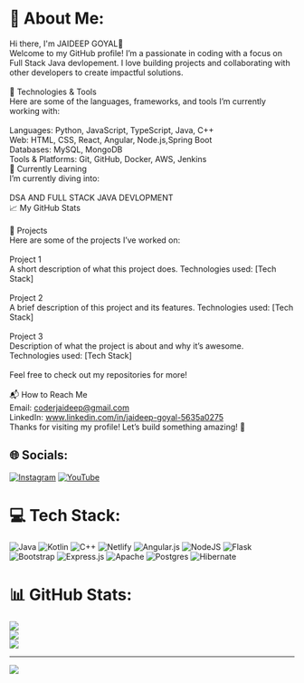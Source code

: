 # 💫 About Me:
Hi there, I'm JAIDEEP GOYAL👋<br>Welcome to my GitHub profile! I’m a passionate in coding with a focus on Full Stack Java devlopement. I love building projects and collaborating with other developers to create impactful solutions.<br><br>🔧 Technologies & Tools<br>Here are some of the languages, frameworks, and tools I’m currently working with:<br><br>Languages: Python, JavaScript, TypeScript, Java, C++<br>Web: HTML, CSS, React, Angular, Node.js,Spring Boot<br>Databases: MySQL, MongoDB<br>Tools & Platforms: Git, GitHub, Docker, AWS, Jenkins<br>🌱 Currently Learning<br>I’m currently diving into:<br><br>DSA AND FULL STACK JAVA DEVLOPMENT<br>📈 My GitHub Stats<br><br>🚀 Projects<br>Here are some of the projects I’ve worked on:<br><br>Project 1<br>A short description of what this project does. Technologies used: [Tech Stack]<br><br>Project 2<br>A brief description of this project and its features. Technologies used: [Tech Stack]<br><br>Project 3<br>Description of what the project is about and why it’s awesome. Technologies used: [Tech Stack]<br><br>Feel free to check out my repositories for more!<br><br>📬 How to Reach Me<br>Email: coderjaideep@gmail.com<br>LinkedIn: www.linkedin.com/in/jaideep-goyal-5635a0275<br>Thanks for visiting my profile! Let’s build something amazing! 🚀


## 🌐 Socials:
[![Instagram](https://img.shields.io/badge/Instagram-%23E4405F.svg?logo=Instagram&logoColor=white)](https://instagram.com/jaideep_g0yal) [![YouTube](https://img.shields.io/badge/YouTube-%23FF0000.svg?logo=YouTube&logoColor=white)](https://youtube.com/@goyalcoders) 

# 💻 Tech Stack:
![Java](https://img.shields.io/badge/java-%23ED8B00.svg?style=for-the-badge&logo=openjdk&logoColor=white) ![Kotlin](https://img.shields.io/badge/kotlin-%237F52FF.svg?style=for-the-badge&logo=kotlin&logoColor=white) ![C++](https://img.shields.io/badge/c++-%2300599C.svg?style=for-the-badge&logo=c%2B%2B&logoColor=white) ![Netlify](https://img.shields.io/badge/netlify-%23000000.svg?style=for-the-badge&logo=netlify&logoColor=#00C7B7) ![Angular.js](https://img.shields.io/badge/angular.js-%23E23237.svg?style=for-the-badge&logo=angularjs&logoColor=white) ![NodeJS](https://img.shields.io/badge/node.js-6DA55F?style=for-the-badge&logo=node.js&logoColor=white) ![Flask](https://img.shields.io/badge/flask-%23000.svg?style=for-the-badge&logo=flask&logoColor=white) ![Bootstrap](https://img.shields.io/badge/bootstrap-%238511FA.svg?style=for-the-badge&logo=bootstrap&logoColor=white) ![Express.js](https://img.shields.io/badge/express.js-%23404d59.svg?style=for-the-badge&logo=express&logoColor=%2361DAFB) ![Apache](https://img.shields.io/badge/apache-%23D42029.svg?style=for-the-badge&logo=apache&logoColor=white) ![Postgres](https://img.shields.io/badge/postgres-%23316192.svg?style=for-the-badge&logo=postgresql&logoColor=white) ![Hibernate](https://img.shields.io/badge/Hibernate-59666C?style=for-the-badge&logo=Hibernate&logoColor=white)
# 📊 GitHub Stats:
![](https://github-readme-stats.vercel.app/api?username=coderjaideep&theme=dark&hide_border=false&include_all_commits=false&count_private=false)<br/>
![](https://github-readme-streak-stats.herokuapp.com/?user=coderjaideep&theme=dark&hide_border=false)<br/>
![](https://github-readme-stats.vercel.app/api/top-langs/?username=coderjaideep&theme=dark&hide_border=false&include_all_commits=false&count_private=false&layout=compact)

---
[![](https://visitcount.itsvg.in/api?id=coderjaideep&icon=0&color=0)](https://visitcount.itsvg.in)

<!-- Proudly created with GPRM ( https://gprm.itsvg.in ) -->
